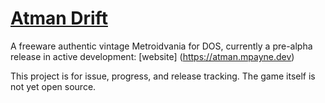 # [Atman Drift](https://atman.mpayne.dev)

A freeware authentic vintage Metroidvania for DOS, currently a pre-alpha release in active development: [website] (https://atman.mpayne.dev)

This project is for issue, progress, and release tracking. The game itself is not yet open source.

